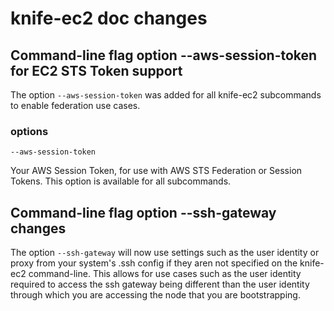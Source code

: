 <!---
This file is reset everytime when a new release is done. Contents of this file is for the currently unreleased version.
-->

# knife-ec2 doc changes

## Command-line flag option --aws-session-token for EC2 STS Token support
The option `--aws-session-token` was added for all knife-ec2 subcommands to
enable federation use cases.

### options

```
--aws-session-token
```

Your AWS Session Token, for use with AWS STS Federation or Session Tokens.
This option is available for all subcommands.

## Command-line flag option --ssh-gateway changes
The option `--ssh-gateway` will now use settings such as the user identity or
proxy from your system's .ssh config if they aren not specified on the
knife-ec2 command-line. This allows for use cases such as the user identity
required to access the ssh gateway being different than the user identity
through which you are accessing the node that you are bootstrapping.

